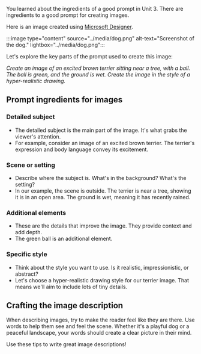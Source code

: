You learned about the ingredients of a good prompt in Unit 3. There are ingredients to a good prompt for creating images. 

Here is an image created using [Microsoft Designer](https://designer.microsoft.com/).

:::image type="content" source="../media/dog.png" alt-text="Screenshot of the dog." lightbox="../media/dog.png":::

Let's explore the key parts of the prompt used to create this image: 

*Create an image of an excited brown terrier sitting near a tree, with a ball. The ball is green, and the ground is wet. Create the image in the style of a hyper-realistic drawing.* 

## Prompt ingredients for images 

### Detailed subject

- The detailed subject is the main part of the image. It's what grabs the viewer's attention. 
- For example, consider an image of an excited brown terrier. The terrier's expression and body language convey its excitement. 

### Scene or setting

- Describe where the subject is. What's in the background? What's the setting?
- In our example, the scene is outside. The terrier is near a tree, showing it is in an open area. The ground is wet, meaning it has recently rained.

### Additional elements 

- These are the details that improve the image. They provide context and add depth. 
- The green ball is an additional element. 

### Specific style 

- Think about the style you want to use. Is it realistic, impressionistic, or abstract?
- Let's choose a hyper-realistic drawing style for our terrier image. That means we'll aim to include lots of tiny details.

## Crafting the image description 

When describing images, try to make the reader feel like they are there. Use words to help them see and feel the scene. Whether it's a playful dog or a peaceful landscape, your words should create a clear picture in their mind.

Use these tips to write great image descriptions!